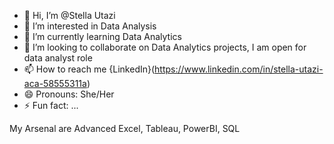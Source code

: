 - 👋 Hi, I’m @Stella Utazi
- 👀 I’m interested in Data Analysis
- 🌱 I’m currently learning Data Analytics
- 💞️ I’m looking to collaborate on Data Analytics projects, I am open for data analyst role
- 📫 How to reach me {LinkedIn}(https://www.linkedin.com/in/stella-utazi-aca-58555311a) 
- 😄 Pronouns: She/Her
- ⚡ Fun fact: ...


My Arsenal are Advanced Excel, Tableau, PowerBI, SQL
